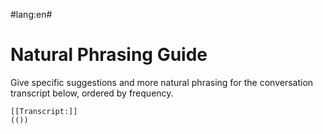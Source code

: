 #lang:en#

# Natural Phrasing Guide

Give specific suggestions and more natural phrasing for the conversation transcript below, ordered by frequency.
~~~
[[Transcript:]]
(())
~~~